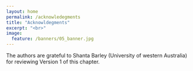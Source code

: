 ```yaml
---
layout: home
permalink: /acknowledegments
title: "Acknowldegments"
excerpt: "<br>"
image:
  feature: /banners/05_banner.jpg
---
```


The authors are grateful to Shanta Barley (University of western Australia) for reviewing Version 1 of this chapter. 
